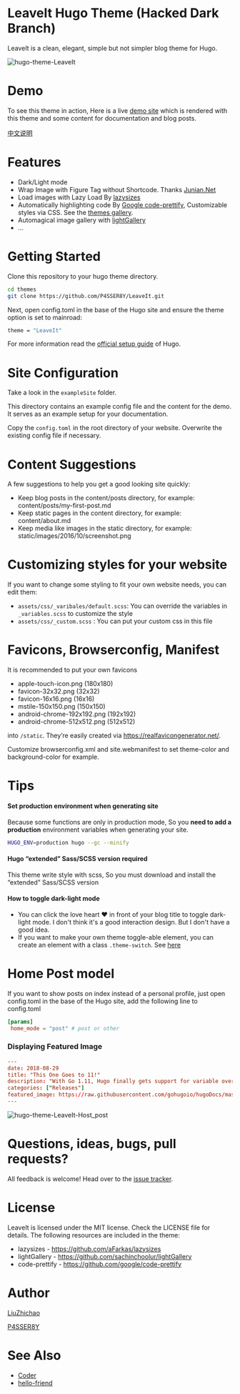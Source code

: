 LeaveIt Hugo Theme (Hacked Dark Branch)
=======================================

LeaveIt is a clean, elegant, simple but not simpler blog theme for Hugo. 

![hugo-theme-LeaveIt](images/screenshot.png)

# Demo
To see this theme in action,  Here is a live [demo site](https://liuzhichao.com) which is rendered with this theme and some content for documentation and blog posts.


[中文说明](https://liuzhichao.com/2018/hugo-theme-leaveit/)

# Features

* Dark/Light mode
* Wrap Image with Figure Tag without Shortcode. Thanks [Junian.Net](https://www.junian.net/hugo-image-figure-wrap/)
* Load images with Lazy Load By [lazysizes](https://github.com/aFarkas/lazysizes)
* Automatically highlighting code By [Google code-prettify](https://github.com/google/code-prettify), Customizable styles via CSS. See the [themes gallery](https://rawgit.com/google/code-prettify/master/styles/index.html).
* Automagical image gallery with [lightGallery](https://github.com/sachinchoolur/lightGallery)
* ...

# Getting Started
Clone this repository to your hugo theme directory.

```bash
cd themes
git clone https://github.com/P4SSER8Y/LeaveIt.git
```

Next, open config.toml in the base of the Hugo site and ensure the theme option is set to mainroad:
```bash
theme = "LeaveIt"
```
For more information read the [official setup guide](https://gohugo.io/documentation/) of Hugo.

# Site Configuration
Take a look in the `exampleSite` folder.

This directory contains an example config file and the content for the demo. It serves as an example setup for your documentation.

Copy the `config.toml` in the root directory of your website. Overwrite the existing config file if necessary.

# Content Suggestions

A few suggestions to help you get a good looking site quickly:

* Keep blog posts in the content/posts directory, for example: content/posts/my-first-post.md
* Keep static pages in the content directory, for example: content/about.md
* Keep media like images in the static directory, for example: static/images/2016/10/screenshot.png

# Customizing styles for your website

If you want to change some styling to fit your own website needs, you can edit them:

* `assets/css/_varibales/default.scss`:  You can override the variables in `_variables.scss` to customize the style
* `assets/css/_custom.scss` :  You can put your custom css in this file

# Favicons, Browserconfig, Manifest

It is recommended to put your own favicons

* apple-touch-icon.png (180x180)
* favicon-32x32.png (32x32)
* favicon-16x16.png (16x16)
* mstile-150x150.png (150x150)
* android-chrome-192x192.png (192x192)
* android-chrome-512x512.png (512x512)

into `/static`. They’re easily created via https://realfavicongenerator.net/.

Customize browserconfig.xml and site.webmanifest to set theme-color and background-color for example.

# Tips

#### Set production environment when generating site

Because some functions are only in production mode, So you **need to add a production** environment variables when generating your site.
```bash
HUGO_ENV=production hugo --gc --minify
```

#### Hugo “extended” Sass/SCSS version required

This theme write style with scss, So you must download and install the “extended” Sass/SCSS version

#### How to toggle dark-light mode
* You can click the love heart ❤️ in front of your blog title to toggle dark-light mode. I don't think it's a good interaction design. But I don't have a good idea.
* If you want to make your own theme toggle-able element, you can create an element with a class `.theme-switch`. See [here](assets/js/main.js#L32)

# Home Post model
If you want to show posts on index instead of a personal profile, just open config.toml in the base of the Hugo site, add the following line to config.toml
```toml
[params]
 home_mode = "post" # post or other
```

### Displaying Featured Image

```toml
---
date: 2018-08-29
title: "This One Goes to 11!"
description: "With Go 1.11, Hugo finally gets support for variable overwrites in templates!"
categories: ["Releases"]
featured_image: https://raw.githubusercontent.com/gohugoio/hugoDocs/master/content/en/news/0.48-relnotes/featured-hugo-48-poster.png
---
```
![hugo-theme-LeaveIt-Host_post](images/home_post_mode.jpg)

# Questions, ideas, bugs, pull requests?
All feedback is welcome! Head over to the [issue tracker](https://github.com/P4SSR8Y/LeaveIt/issues).

# License
LeaveIt is licensed under the MIT license. Check the LICENSE file for details.
The following resources are included in the theme:

* lazysizes - https://github.com/aFarkas/lazysizes
* lightGallery - https://github.com/sachinchoolur/lightGallery
* code-prettify - https://github.com/google/code-prettify

# Author
[LiuZhichao](https://github.com/liuzc)

[P4SSER8Y](https://github.com/P4SSER8Y)

# See Also

* [Coder](https://themes.gohugo.io/hugo-coder/)
* [hello-friend](https://themes.gohugo.io/hugo-theme-hello-friend/)
